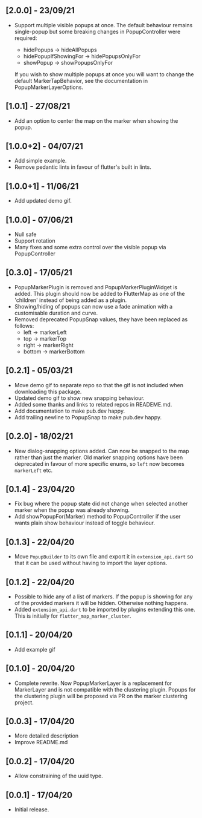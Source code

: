 ## [2.0.0] - 23/09/21

* Support multiple visible popups at once. The default behaviour remains
  single-popup but some breaking changes in PopupController were required:

  - hidePopups -> hideAllPopups
  - hidePopupIfShowingFor -> hidePopupsOnlyFor
  - showPopup -> showPopupsOnlyFor

  If you wish to show multiple popups at once you will want to change the 
  default MarkerTapBehavior, see the documentation in PopupMarkerLayerOptions.

## [1.0.1] - 27/08/21

* Add an option to center the map on the marker when showing the popup.

## [1.0.0+2] - 04/07/21

* Add simple example.
* Remove pedantic lints in favour of flutter's built in lints.

## [1.0.0+1] - 11/06/21

* Add updated demo gif.

## [1.0.0] - 07/06/21

* Null safe
* Support rotation
* Many fixes and some extra control over the visible popup via PopupController


## [0.3.0] - 17/05/21

* PopupMarkerPlugin is removed and PopupMarkerPluginWidget is added. This plugin
  should now be added to FlutterMap as one of the 'children' instead of being
  added as a plugin.
* Showing/hiding of popups can now use a fade animation with a customisable duration and curve.
* Removed deprecated PopupSnap values, they have been replaced as follows:
  * left -> markerLeft
  * top -> markerTop
  * right -> markerRight
  * bottom -> markerBottom

## [0.2.1] - 05/03/21

* Move demo gif to separate repo so that the gif is not included when downloading this package.
* Updated demo gif to show new snapping behaviour.
* Added some thanks and links to related repos in READEME.md.
* Add documentation to make pub.dev happy.
* Add trailing newline to PopupSnap to make pub.dev happy.

## [0.2.0] - 18/02/21

* New dialog-snapping options added. Can now be snapped to the map rather than
  just the marker. Old marker snapping options have been deprecated in favour of
  more specific enums, so `left` now becomes `markerLeft` etc.

## [0.1.4] - 23/04/20

* Fix bug where the popup state did not change when selected another marker when the popup was already showing.
* Add showPopupFor(Marker) method to PopupController if the user wants plain show behaviour instead of toggle behaviour.

## [0.1.3] - 22/04/20

* Move `PopupBuilder` to its own file and export it in `extension_api.dart` so that it can be used without having to import the layer options.

## [0.1.2] - 22/04/20

* Possible to hide any of a list of markers. If the popup is showing for any of the provided markers it will be hidden. Otherwise nothing happens.
* Added `extension_api.dart` to be imported by plugins extending this one. This is initially for `flutter_map_marker_cluster`.

## [0.1.1] - 20/04/20

* Add example gif

## [0.1.0] - 20/04/20

* Complete rewrite. Now PopupMarkerLayer is a replacement for MarkerLayer and
  is not compatible with the clustering plugin. Popups for the clustering plugin
  will be proposed via PR on the marker clustering project.

## [0.0.3] - 17/04/20

* More detailed description
* Improve README.md

## [0.0.2] - 17/04/20

* Allow constraining of the uuid type.

## [0.0.1] - 17/04/20

* Initial release.
